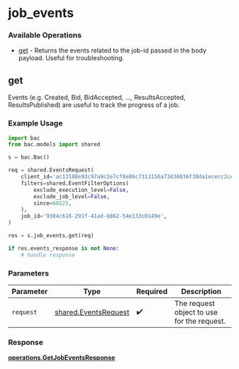 # job_events

### Available Operations

* [get](#get) - Returns the events related to the job-id passed in the body payload. Useful for troubleshooting.

## get

Events (e.g. Created, Bid, BidAccepted, ..., ResultsAccepted, ResultsPublished) are useful to track the progress of a job.


### Example Usage

```python
import bac
from bac.models import shared

s = bac.Bac()

req = shared.EventsRequest(
    client_id='ac13188e93c97a9c2e7cf8e86c7313156a73436036f30da1ececc2ce79f9ea51',
    filters=shared.EventFilterOptions(
        exclude_execution_level=False,
        exclude_job_level=False,
        since=60225,
    ),
    job_id='9304c616-291f-41ad-b862-54e133c0149e',
)

res = s.job_events.get(req)

if res.events_response is not None:
    # handle response
```

### Parameters

| Parameter                                                    | Type                                                         | Required                                                     | Description                                                  |
| ------------------------------------------------------------ | ------------------------------------------------------------ | ------------------------------------------------------------ | ------------------------------------------------------------ |
| `request`                                                    | [shared.EventsRequest](../../models/shared/eventsrequest.md) | :heavy_check_mark:                                           | The request object to use for the request.                   |


### Response

**[operations.GetJobEventsResponse](../../models/operations/getjobeventsresponse.md)**

